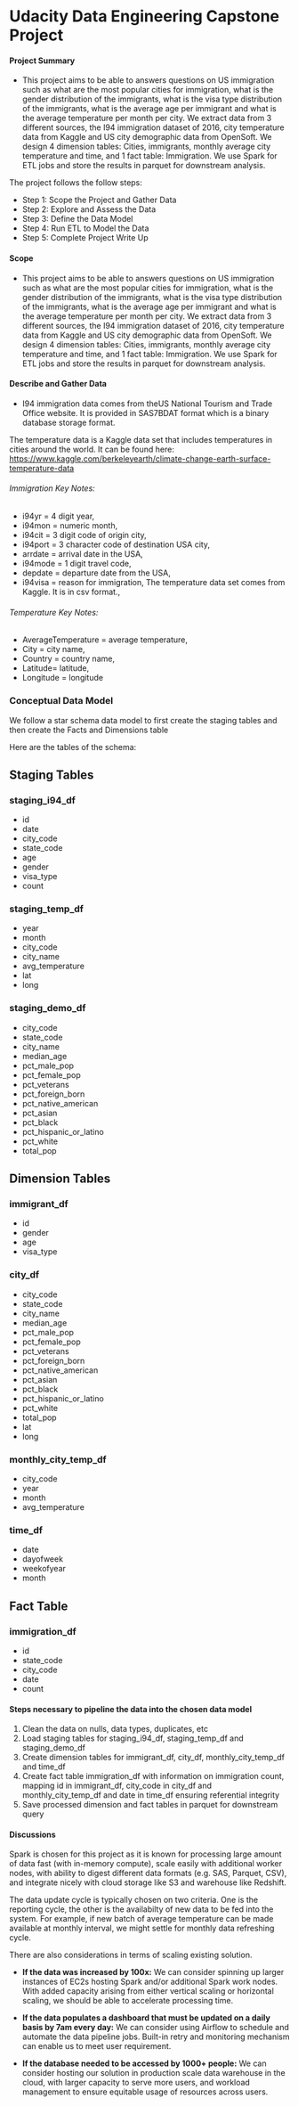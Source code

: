# Udacity Data Engineering Capstone Project

#### Project Summary
- This project aims to be able to answers questions on US immigration such as what are the most popular cities for immigration, what is the gender distribution of the immigrants, what is the visa type distribution of the immigrants, what is the average age per immigrant and what is the average temperature per month per city. We extract data from 3 different sources, the I94 immigration dataset of 2016, city temperature data from Kaggle and US city demographic data from OpenSoft. We design 4 dimension tables: Cities, immigrants, monthly average city temperature and time, and 1 fact table: Immigration. We use Spark for ETL jobs and store the results in parquet for downstream analysis.

The project follows the follow steps:
* Step 1: Scope the Project and Gather Data
* Step 2: Explore and Assess the Data
* Step 3: Define the Data Model
* Step 4: Run ETL to Model the Data
* Step 5: Complete Project Write Up

#### Scope 
- This project aims to be able to answers questions on US immigration such as what are the most popular cities for immigration, what is the gender distribution of the immigrants, what is the visa type distribution of the immigrants, what is the average age per immigrant and what is the average temperature per month per city. We extract data from 3 different sources, the I94 immigration dataset of 2016, city temperature data from Kaggle and US city demographic data from OpenSoft. We design 4 dimension tables: Cities, immigrants, monthly average city temperature and time, and 1 fact table: Immigration. We use Spark for ETL jobs and store the results in parquet for downstream analysis.

#### Describe and Gather Data 
* I94 immigration data comes from theUS National Tourism and Trade Office website. It is provided in SAS7BDAT format which is a binary database storage format.

The temperature data is a Kaggle data set that includes temperatures in cities around the world. It can be found here: https://www.kaggle.com/berkeleyearth/climate-change-earth-surface-temperature-data

###### Immigration Key Notes:

* i94yr = 4 digit year,
* i94mon = numeric month,
* i94cit = 3 digit code of origin city,
* i94port = 3 character code of destination USA city,
* arrdate = arrival date in the USA,
* i94mode = 1 digit travel code,
* depdate = departure date from the USA,
* i94visa = reason for immigration, The temperature data set comes from Kaggle. It is in csv format.,

###### Temperature Key Notes:

* AverageTemperature = average temperature,
* City = city name,
* Country = country name,
* Latitude= latitude,
* Longitude = longitude 
### Conceptual Data Model

We follow a star schema data model to first create the staging tables and then create the Facts and Dimensions table

Here are the tables of the schema:

## Staging Tables
### staging_i94_df 
   - id
   - date
   - city_code
   - state_code
   - age
   - gender
   - visa_type
   - count

### staging_temp_df
   - year
   - month
   - city_code
   - city_name
   - avg_temperature
   - lat
   - long

### staging_demo_df
   - city_code
   - state_code
   - city_name
   - median_age
   - pct_male_pop
   - pct_female_pop
   - pct_veterans
   - pct_foreign_born
   - pct_native_american
   - pct_asian
   - pct_black
   - pct_hispanic_or_latino
   - pct_white
   - total_pop
    
## Dimension Tables
### immigrant_df
   - id
   - gender
   - age
   - visa_type

### city_df
   - city_code
   - state_code
   - city_name
   - median_age
   - pct_male_pop
   - pct_female_pop
   - pct_veterans
   - pct_foreign_born
   - pct_native_american
   - pct_asian
   - pct_black
   - pct_hispanic_or_latino
   - pct_white
   - total_pop
   - lat
   - long

### monthly_city_temp_df
   - city_code
   - year
   - month
   - avg_temperature
    
### time_df
   - date
   - dayofweek
   - weekofyear
   - month
    
## Fact Table
### immigration_df
   - id
   - state_code
   - city_code
   - date
   - count
   
#### Steps necessary to pipeline the data into the chosen data model

1. Clean the data on nulls, data types, duplicates, etc
2. Load staging tables for staging_i94_df, staging_temp_df and staging_demo_df
3. Create dimension tables for immigrant_df, city_df, monthly_city_temp_df and time_df
4. Create fact table immigration_df with information on immigration count, mapping id in immigrant_df, city_code in city_df and monthly_city_temp_df and date in time_df ensuring referential integrity
5. Save processed dimension and fact tables in parquet for downstream query

#### Discussions
Spark is chosen for this project as it is known for processing large amount of data fast (with in-memory compute), scale easily with additional worker nodes, with ability to digest different data formats (e.g. SAS, Parquet, CSV), and integrate nicely with cloud storage like S3 and warehouse like Redshift.

The data update cycle is typically chosen on two criteria. One is the reporting cycle, the other is the availabilty of new data to be fed into the system. For example, if new batch of average temperature can be made available at monthly interval, we might settle for monthly data refreshing cycle.

There are also considerations in terms of scaling existing solution.
* **If the data was increased by 100x:**
We can consider spinning up larger instances of EC2s hosting Spark and/or additional Spark work nodes. With added capacity arising from either vertical scaling or horizontal scaling, we should be able to accelerate processing time.

* **If the data populates a dashboard that must be updated on a daily basis by 7am every day:**
We can consider using Airflow to schedule and automate the data pipeline jobs. Built-in retry and monitoring mechanism can enable us to meet user requirement.

* **If the database needed to be accessed by 1000+ people:**
We can consider hosting our solution in production scale data warehouse in the cloud, with larger capacity to serve more users, and workload management to ensure equitable usage of resources across users.